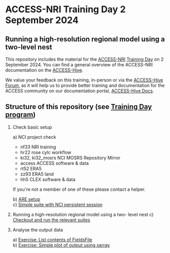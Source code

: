 #  ACCESS-NRI Training Day 2 September 2024
##  Running a high-resolution regional model using a two-level nest

This repository includes the material for the <a href="https://www.access-nri.org.au" target="_black">ACCESS-NRI</a> <a href="https://www.access-nri.org.au/event/access-training-day-2024/" target="_black">Training Day</a> on 2 September 2024.
You can find a general overview of the ACCESS-NRI documentation on the <a href="https://access-hive.org.au" target="_blank">ACCESS-Hive</a>.

We value your feedback on this training, in-person or via the <a href="https://forum.access-hive.org.au/" target="_blank">ACCESS-Hive Forum</a>, as it will help us to provide better training and documentation for the ACCESS community on our documentation portal, <a href="https://access-hive.org.au" target="_blank">ACCESS-Hive Docs</a>.

## Structure of this repository (see <a href="https://www.access-nri.org.au/event/access-training-day-2-september-2024/" target="_blank">Training Day program</a>)

1. Check basic setup

   a) NCI project check

      * nf33  NRI training
      * hr22  rose cylc workflow
      * ki32, ki32_mosrs  NCI MOSRS Repository Mirror
      * access  ACCESS software & data
      * rt52 ERA5
      * zz93 ERA5 land
      * hh5  CLEX software & data

      If you're not a member of one of these please contact a helper.

   b) [ARE setup](https://github.com/ACCESS-NRI/training-day-2024-regional_model/blob/main/access_rose_cylc/are_setup.md)  <br>
   c) [Simple suite with NCI persistent session](https://github.com/ACCESS-NRI/training-day-2024-regional_model/blob/main/access_rose_cylc/rose_cylc_example.md)

2. Running a high-resolution regional model using a two- level nest
   c) [Checkout and run the relevant suites](https://github.com/ACCESS-NRI/training-day-2024-regional_model/blob/main/run_suites/run_suite.md)

3. Analyse the output data

   a) [Exercise: List contents of FieldsFile](https://github.com/ACCESS-NRI/training-day-2024-regional_model/blob/main/analyse_data/list_file_contents.md) <br>
   b) [Exercise: Simple plot of output using xarray](https://github.com/ACCESS-NRI/training-day-2024-regional_model/blob/main/analyse_data/simple_plot.md)
